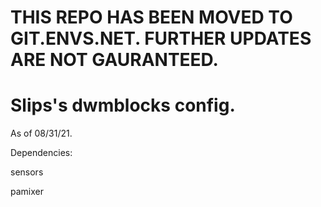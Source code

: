 # THIS REPO HAS BEEN MOVED TO GIT.ENVS.NET. FURTHER UPDATES ARE NOT GAURANTEED.
# Slips's dwmblocks config.
As of 08/31/21.

Dependencies:

sensors

pamixer

